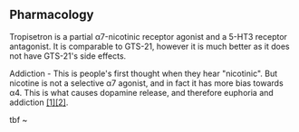 <span id="mechanism-of-action"></span>
## Pharmacology

Tropisetron is a partial α7-nicotinic receptor agonist and a 5-HT3 receptor antagonist. It is comparable to GTS-21, however it is much better as it does not have GTS-21's side effects.

Addiction - This is people's first thought when they hear "nicotinic". But nicotine is not a selective α7 agonist, and in fact it has more bias towards α4. This is what causes dopamine release, and therefore euphoria and addiction <a title="Activation and Desensitization of Nicotinic α7-type Acetylcholine Receptors by Benzylidene Anabaseines and Nicotine" class="ref" href="#source1">[1]</a><a title="Chronic Nicotine Cell Specifically Upregulates Functional α4* Nicotinic Receptors" class="ref" or href="#source2">[2]</a>.

tbf ~